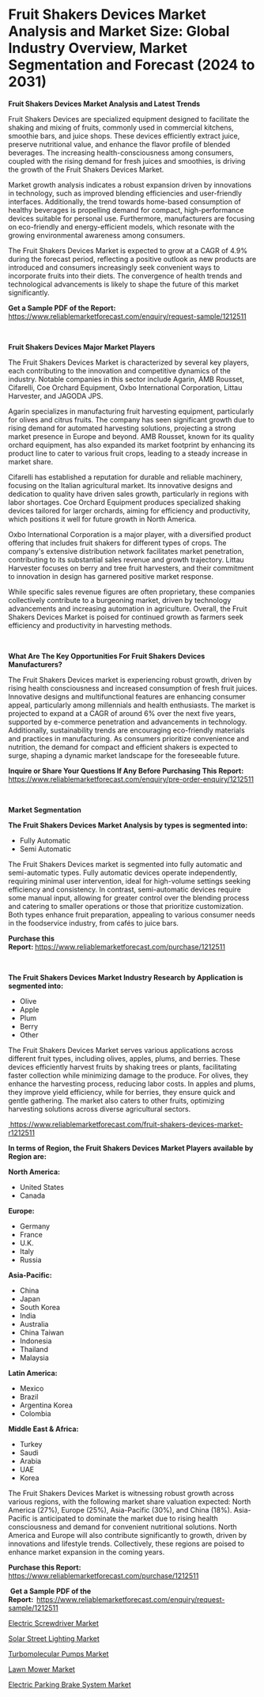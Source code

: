 <p><h1>Fruit Shakers Devices Market Analysis and Market Size: Global Industry Overview, Market Segmentation and Forecast (2024 to 2031)</h1></p><p><strong>Fruit Shakers Devices Market Analysis and Latest Trends</strong></p>
<p><p>Fruit Shakers Devices are specialized equipment designed to facilitate the shaking and mixing of fruits, commonly used in commercial kitchens, smoothie bars, and juice shops. These devices efficiently extract juice, preserve nutritional value, and enhance the flavor profile of blended beverages. The increasing health-consciousness among consumers, coupled with the rising demand for fresh juices and smoothies, is driving the growth of the Fruit Shakers Devices Market.</p><p>Market growth analysis indicates a robust expansion driven by innovations in technology, such as improved blending efficiencies and user-friendly interfaces. Additionally, the trend towards home-based consumption of healthy beverages is propelling demand for compact, high-performance devices suitable for personal use. Furthermore, manufacturers are focusing on eco-friendly and energy-efficient models, which resonate with the growing environmental awareness among consumers.</p><p>The Fruit Shakers Devices Market is expected to grow at a CAGR of 4.9% during the forecast period, reflecting a positive outlook as new products are introduced and consumers increasingly seek convenient ways to incorporate fruits into their diets. The convergence of health trends and technological advancements is likely to shape the future of this market significantly.</p></p>
<p><strong>Get a Sample PDF of the Report:&nbsp;</strong> <a href="https://www.reliablemarketforecast.com/enquiry/request-sample/1212511?utm_campaign=1875&utm_medium=2&utm_source=Github&utm_content=ia&utm_term=17122024&utm_id=fruit-shakers-devices">https://www.reliablemarketforecast.com/enquiry/request-sample/1212511</a></p>
<p>&nbsp;</p>
<p><strong>Fruit Shakers Devices Major Market Players</strong></p>
<p><p>The Fruit Shakers Devices Market is characterized by several key players, each contributing to the innovation and competitive dynamics of the industry. Notable companies in this sector include Agarin, AMB Rousset, Cifarelli, Coe Orchard Equipment, Oxbo International Corporation, Littau Harvester, and JAGODA JPS.</p><p>Agarin specializes in manufacturing fruit harvesting equipment, particularly for olives and citrus fruits. The company has seen significant growth due to rising demand for automated harvesting solutions, projecting a strong market presence in Europe and beyond. AMB Rousset, known for its quality orchard equipment, has also expanded its market footprint by enhancing its product line to cater to various fruit crops, leading to a steady increase in market share.</p><p>Cifarelli has established a reputation for durable and reliable machinery, focusing on the Italian agricultural market. Its innovative designs and dedication to quality have driven sales growth, particularly in regions with labor shortages. Coe Orchard Equipment produces specialized shaking devices tailored for larger orchards, aiming for efficiency and productivity, which positions it well for future growth in North America.</p><p>Oxbo International Corporation is a major player, with a diversified product offering that includes fruit shakers for different types of crops. The company's extensive distribution network facilitates market penetration, contributing to its substantial sales revenue and growth trajectory. Littau Harvester focuses on berry and tree fruit harvesters, and their commitment to innovation in design has garnered positive market response.</p><p>While specific sales revenue figures are often proprietary, these companies collectively contribute to a burgeoning market, driven by technology advancements and increasing automation in agriculture. Overall, the Fruit Shakers Devices Market is poised for continued growth as farmers seek efficiency and productivity in harvesting methods.</p></p>
<p>&nbsp;</p>
<p><strong>What Are The Key Opportunities For Fruit Shakers Devices Manufacturers?</strong></p>
<p><p>The Fruit Shakers Devices market is experiencing robust growth, driven by rising health consciousness and increased consumption of fresh fruit juices. Innovative designs and multifunctional features are enhancing consumer appeal, particularly among millennials and health enthusiasts. The market is projected to expand at a CAGR of around 6% over the next five years, supported by e-commerce penetration and advancements in technology. Additionally, sustainability trends are encouraging eco-friendly materials and practices in manufacturing. As consumers prioritize convenience and nutrition, the demand for compact and efficient shakers is expected to surge, shaping a dynamic market landscape for the foreseeable future.</p></p>
<p><strong>Inquire or Share Your Questions If Any Before Purchasing This Report:</strong> <a href="https://www.reliablemarketforecast.com/enquiry/pre-order-enquiry/1212511?utm_campaign=1875&utm_medium=2&utm_source=Github&utm_content=ia&utm_term=17122024&utm_id=fruit-shakers-devices">https://www.reliablemarketforecast.com/enquiry/pre-order-enquiry/1212511</a></p>
<p>&nbsp;</p>
<p><strong>Market Segmentation</strong></p>
<p><strong>The Fruit Shakers Devices Market Analysis by types is segmented into:</strong></p>
<p><ul><li>Fully Automatic</li><li>Semi Automatic</li></ul></p>
<p><p>The Fruit Shakers Devices market is segmented into fully automatic and semi-automatic types. Fully automatic devices operate independently, requiring minimal user intervention, ideal for high-volume settings seeking efficiency and consistency. In contrast, semi-automatic devices require some manual input, allowing for greater control over the blending process and catering to smaller operations or those that prioritize customization. Both types enhance fruit preparation, appealing to various consumer needs in the foodservice industry, from cafés to juice bars.</p></p>
<p><strong>Purchase this Report:&nbsp;</strong><a href="https://www.reliablemarketforecast.com/purchase/1212511?utm_campaign=1875&utm_medium=2&utm_source=Github&utm_content=ia&utm_term=17122024&utm_id=fruit-shakers-devices">https://www.reliablemarketforecast.com/purchase/1212511</a></p>
<p>&nbsp;</p>
<p><strong>The Fruit Shakers Devices Market Industry Research by Application is segmented into:</strong></p>
<p><ul><li>Olive</li><li>Apple</li><li>Plum</li><li>Berry</li><li>Other</li></ul></p>
<p><p>The Fruit Shakers Devices Market serves various applications across different fruit types, including olives, apples, plums, and berries. These devices efficiently harvest fruits by shaking trees or plants, facilitating faster collection while minimizing damage to the produce. For olives, they enhance the harvesting process, reducing labor costs. In apples and plums, they improve yield efficiency, while for berries, they ensure quick and gentle gathering. The market also caters to other fruits, optimizing harvesting solutions across diverse agricultural sectors.</p></p>
<p><a href="https://www.reliablemarketforecast.com/fruit-shakers-devices-market-r1212511?utm_campaign=1875&utm_medium=2&utm_source=Github&utm_content=ia&utm_term=17122024&utm_id=fruit-shakers-devices">&nbsp;https://www.reliablemarketforecast.com/fruit-shakers-devices-market-r1212511</a></p>
<p><strong>In terms of Region, the Fruit Shakers Devices Market Players available by Region are:</strong></p>
<p>
    <p> <strong> North America: </strong>
        <ul>
            <li>United States</li>
            <li>Canada</li>
        </ul>
        </p> 
    <p> <strong> Europe: </strong>
        <ul>
            <li>Germany</li>
            <li>France</li>
            <li>U.K.</li>
            <li>Italy</li>
            <li>Russia</li>
        </ul>
        </p> 
    <p> <strong> Asia-Pacific: </strong>
        <ul>
            <li>China</li>
            <li>Japan</li>
            <li>South Korea</li>
            <li>India</li>
            <li>Australia</li>
            <li>China Taiwan</li>
            <li>Indonesia</li>
            <li>Thailand</li>
            <li>Malaysia</li>
        </ul>
        </p> 
    <p> <strong> Latin America: </strong>
        <ul>
            <li>Mexico</li>
            <li>Brazil</li>
            <li>Argentina Korea</li>
            <li>Colombia</li>
        </ul>
        </p> 
    <p> <strong> Middle East & Africa: </strong>
        <ul>
            <li>Turkey</li>
            <li>Saudi</li>
            <li>Arabia</li>
            <li>UAE</li>
            <li>Korea</li>
        </ul>
    </p>
    </p>
<p><p>The Fruit Shakers Devices Market is witnessing robust growth across various regions, with the following market share valuation expected: North America (27%), Europe (25%), Asia-Pacific (30%), and China (18%). Asia-Pacific is anticipated to dominate the market due to rising health consciousness and demand for convenient nutritional solutions. North America and Europe will also contribute significantly to growth, driven by innovations and lifestyle trends. Collectively, these regions are poised to enhance market expansion in the coming years.</p></p>
<p><strong>Purchase this Report: </strong><a href="https://www.reliablemarketforecast.com/purchase/1212511?utm_campaign=1875&utm_medium=2&utm_source=Github&utm_content=ia&utm_term=17122024&utm_id=fruit-shakers-devices">https://www.reliablemarketforecast.com/purchase/1212511</a></p>
<p>&nbsp;<strong>Get a Sample PDF of the Report:&nbsp;&nbsp;</strong><a href="https://www.reliablemarketforecast.com/enquiry/request-sample/1212511?utm_campaign=1875&utm_medium=2&utm_source=Github&utm_content=ia&utm_term=17122024&utm_id=fruit-shakers-devices">https://www.reliablemarketforecast.com/enquiry/request-sample/1212511</a></p>
<p><strong></strong></p>
<p><p><a href="https://www.linkedin.com/pulse/electric-screwdriver-market-report-industry-value-revenue-forecast-tihwf?utm_campaign=1875&utm_medium=2&utm_source=Github&utm_content=ia&utm_term=17122024&utm_id=fruit-shakers-devices">Electric Screwdriver Market</a></p><p><a href="https://www.linkedin.com/pulse/assessing-effect-ofcompany-thesolar-street-lighting-market-tkdhf?utm_campaign=1875&utm_medium=2&utm_source=Github&utm_content=ia&utm_term=17122024&utm_id=fruit-shakers-devices">Solar Street Lighting Market</a></p><p><a href="https://www.linkedin.com/pulse/turbomolecular-pumps-market-analysis-featuringgrowth-wqpye?utm_campaign=1875&utm_medium=2&utm_source=Github&utm_content=ia&utm_term=17122024&utm_id=fruit-shakers-devices">Turbomolecular Pumps Market</a></p><p><a href="https://www.linkedin.com/pulse/forecasting-lawn-mower-market-2024-2031-report-technology-6lqhf?utm_campaign=1875&utm_medium=2&utm_source=Github&utm_content=ia&utm_term=17122024&utm_id=fruit-shakers-devices">Lawn Mower Market</a></p><p><a href="https://www.linkedin.com/pulse/electric-parking-brake-system-market-outlook-complete-nl3rf?utm_campaign=1875&utm_medium=2&utm_source=Github&utm_content=ia&utm_term=17122024&utm_id=fruit-shakers-devices">Electric Parking Brake System Market</a></p></p>